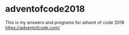 # adventofcode2018

This is my answers and programs for advent of code 2018 https://adventofcode.com/
